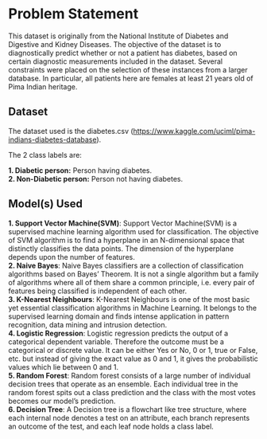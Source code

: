 # Problem Statement 
This dataset is originally from the National Institute of Diabetes and Digestive and Kidney Diseases. The objective of the dataset is to diagnostically predict whether or not a patient has diabetes, based on certain diagnostic measurements included in the dataset. Several constraints were placed on the selection of these instances from a larger database. In particular, all patients here are females at least 21 years old of Pima Indian heritage.
## Dataset

The dataset used is the diabetes.csv (https://www.kaggle.com/uciml/pima-indians-diabetes-database).

The 2 class labels are:
<br>

**1. Diabetic person:** Person having diabetes.
<br>
**2. Non-Diabetic person:** Person not having diabetes.


## Model(s) Used

**1. Support Vector Machine(SVM)**: Support Vector Machine(SVM) is a supervised machine learning algorithm used for classification. The objective of SVM algorithm is to find a hyperplane in an N-dimensional space that distinctly classifies the data points. The dimension of the hyperplane depends upon the number of features.
<br>
**2. Naive Bayes**: Naive Bayes classifiers are a collection of classification algorithms based on Bayes’ Theorem. It is not a single algorithm but a family of algorithms where all of them share a common principle, i.e. every pair of features being classified is independent of each other.
<br>
**3. K-Nearest Neighbours**: K-Nearest Neighbours is one of the most basic yet essential classification algorithms in Machine Learning. It belongs to the supervised learning domain and finds intense application in pattern recognition, data mining and intrusion detection.
<br>
**4. Logistic Regression**: Logistic regression predicts the output of a categorical dependent variable. Therefore the outcome must be a categorical or discrete value. It can be either Yes or No, 0 or 1, true or False, etc. but instead of giving the exact value as 0 and 1, it gives the probabilistic values which lie between 0 and 1.
<br>
**5. Random Forest**: Random forest consists of a large number of individual decision trees that operate as an ensemble. Each individual tree in the random forest spits out a class prediction and the class with the most votes becomes our model’s prediction.
<br>
**6. Decision Tree**: A Decision tree is a flowchart like tree structure, where each internal node denotes a test on an attribute, each branch represents an outcome of the test, and each leaf node holds a class label.
<br>
